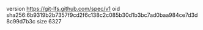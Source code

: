 version https://git-lfs.github.com/spec/v1
oid sha256:6b9319b2b7357f9cd2f6c138c2c085b30d1b3bc7ad0baa984ce7d3d8c99d7b3c
size 6327
